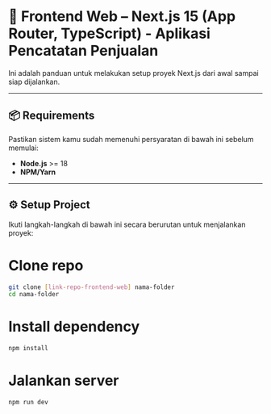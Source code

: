 # 🚀 Frontend Web – Next.js 15 (App Router, TypeScript) - Aplikasi Pencatatan Penjualan

Ini adalah panduan untuk melakukan setup proyek Next.js dari awal sampai siap dijalankan.

---

## 📦 Requirements

Pastikan sistem kamu sudah memenuhi persyaratan di bawah ini sebelum memulai:

-   **Node.js** >= 18
-   **NPM/Yarn**

---

## ⚙️ Setup Project

Ikuti langkah-langkah di bawah ini secara berurutan untuk menjalankan proyek:

# Clone repo
```bash
git clone [link-repo-frontend-web] nama-folder
cd nama-folder
```

# Install dependency
```bash
npm install
```

# Jalankan server
```bash
npm run dev
```
